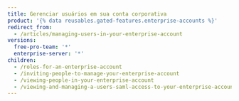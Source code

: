 ```yaml
---
title: Gerenciar usuários em sua conta corporativa
product: '{% data reusables.gated-features.enterprise-accounts %}'
redirect_from:
  - /articles/managing-users-in-your-enterprise-account
versions:
  free-pro-team: '*'
  enterprise-server: '*'
children:
  - /roles-for-an-enterprise-account
  - /inviting-people-to-manage-your-enterprise-account
  - /viewing-people-in-your-enterprise-account
  - /viewing-and-managing-a-users-saml-access-to-your-enterprise-account
---
```


